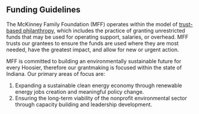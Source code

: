 ## Funding Guidelines

The McKinney Family Foundation (MFF) operates within the model of [trust-based philanthropy](https://www.trustbasedphilanthropy.org/), which includes the practice of granting unrestricted funds that may be used for operating support, salaries, or overhead. MFF trusts our grantees to ensure the funds are used where they are most needed, have the greatest impact, and allow for new or urgent action.

MFF is committed to building an environmentally sustainable future for every Hoosier, therefore our grantmaking is focused within the state of Indiana. Our primary areas of focus are:

1. Expanding a sustainable clean energy economy through renewable energy jobs creation and meaningful policy change.
2. Ensuring the long-term viability of the nonprofit environmental sector through capacity building and leadership development.